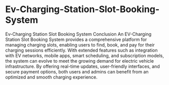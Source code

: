 # Ev-Charging-Station-Slot-Booking-System
Ev-Charging Station Slot Booking System
Conclusion
An EV-Charging Station Slot Booking System provides a comprehensive platform for managing charging slots, enabling users to find, book, and pay for their charging sessions efficiently. With extended features such as integration with EV networks, mobile apps, smart scheduling, and subscription models, the system can evolve to meet the growing demand for electric vehicle infrastructure. By offering real-time updates, user-friendly interfaces, and secure payment options, both users and admins can benefit from an optimized and smooth charging experience.
